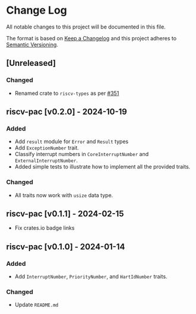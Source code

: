 # Change Log

All notable changes to this project will be documented in this file.

The format is based on [Keep a Changelog](http://keepachangelog.com/)
and this project adheres to [Semantic Versioning](http://semver.org/).

## [Unreleased]

### Changed

- Renamed crate to `riscv-types` as per [#351](https://github.com/rust-embedded/riscv/issues/351)

## riscv-pac [v0.2.0] - 2024-10-19

### Added

- Add `result` module for `Error` and `Result` types
- Add `ExceptionNumber` trait.
- Classify interrupt numbers in `CoreInterruptNumber` and `ExternalInterruptNumber`.
- Added simple tests to illustrate how to implement all the provided traits.

### Changed 

- All traits now work with `usize` data type.

## riscv-pac [v0.1.1] - 2024-02-15

- Fix crates.io badge links

## riscv-pac [v0.1.0] - 2024-01-14

### Added

- Add `InterruptNumber`, `PriorityNumber`, and `HartIdNumber` traits.

### Changed

- Update `README.md`
